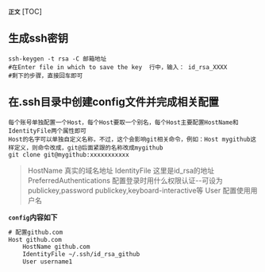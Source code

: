 **`正文`**
[TOC]

## 生成ssh密钥
```shell
ssh-keygen -t rsa -C 邮箱地址
#在Enter file in which to save the key  行中，输入： id_rsa_XXXX
#剩下的步骤，直接回车即可
```

## 在.ssh目录中创建config文件并完成相关配置
    每个账号单独配置一个Host，每个Host要取一个别名，每个Host主要配置HostName和IdentityFile两个属性即可
    Host的名字可以单独自定义名称，不过，这个会影响git相关命令，例如：Host mygithub这样定义，则命令改成，git@后面紧跟的名称改成mygithub
    git clone git@mygithub:xxxxxxxxxxx

>HostName   真实的域名地址
IdentityFile    这里是id_rsa的地址
PreferredAuthentications    配置登录时用什么权限认证--可设为publickey,password publickey,keyboard-interactive等
User    配置使用用户名

**`config`内容如下**
```xml
# 配置github.com
Host github.com                 
    HostName github.com
    IdentityFile ~/.ssh/id_rsa_github
    User username1
```